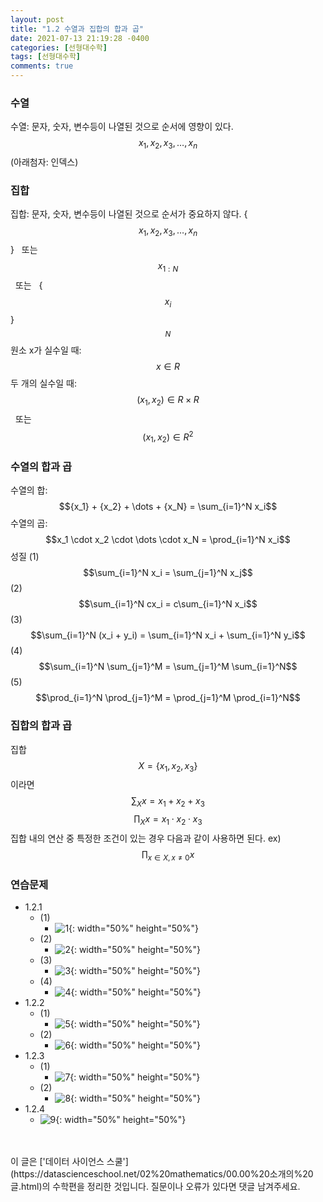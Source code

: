 ```yaml
---
layout: post
title: "1.2 수열과 집합의 합과 곱"
date: 2021-07-13 21:19:28 -0400
categories: [선형대수학]
tags: [선형대수학]
comments: true
---
```


### 수열
수열: 문자, 숫자, 변수등이 나열된 것으로 순서에 영향이 있다.
$${x_1}, {x_2}, {x_3}, \dots, {x_n}$$ (아래첨자: 인덱스)

### 집합
집합: 문자, 숫자, 변수등이 나열된 것으로 순서가 중요하지 않다.
{$${x_1}, {x_2}, {x_3}, \dots, {x_n}$$} &nbsp;  또는 &nbsp;  $${x_{1:N}}$$ &nbsp;  또는 &nbsp;  {$${x_i}$$}$${_N}$$
원소 x가 실수일 때: $$x \in R$$
두 개의 실수일 때: $$(x_1,x_2) \in R \times R$$ &nbsp;  또는 &nbsp;  $$(x_1,x_2) \in R^2$$

### 수열의 합과 곱
수열의 합: $${x_1} + {x_2} + \dots + {x_N} = \sum_{i=1}^N x_i$$ 
수열의 곱: $$x_1 \cdot x_2 \cdot \dots \cdot x_N = \prod_{i=1}^N x_i$$
성질
(1) $$\sum_{i=1}^N x_i = \sum_{j=1}^N x_j$$
(2) $$\sum_{i=1}^N cx_i = c\sum_{i=1}^N x_i$$
(3) $$\sum_{i=1}^N (x_i + y_i) = \sum_{i=1}^N x_i + \sum_{i=1}^N y_i$$
(4) $$\sum_{i=1}^N \sum_{j=1}^M = \sum_{j=1}^M \sum_{i=1}^N$$
(5) $$\prod_{i=1}^N \prod_{j=1}^M = \prod_{j=1}^M \prod_{i=1}^N$$

### 집합의 합과 곱
집합 $$X = \{x_1, x_2, x_3\}$$ 이라면
$$\sum_{X} x = x_1 + x_2 + x_3$$
$$\prod_X x = x_1 \cdot x_2 \cdot x_3$$
집합 내의 연산 중 특정한 조건이 있는 경우 다음과 같이 사용하면 된다.
ex) $$\prod_{x \in X, x \neq 0} x$$

### 연습문제
- 1.2.1
    - (1) 
        - ![1](/images/linearalgebra/1_2/1.png){: width="50%" height="50%"}
    - (2)
        - ![2](/images/linearalgebra/1_2/2.png){: width="50%" height="50%"}
    - (3)
        - ![3](/images/linearalgebra/1_2/3.png){: width="50%" height="50%"}
    - (4)
        - ![4](/images/linearalgebra/1_2/4.png){: width="50%" height="50%"}
- 1.2.2
    - (1)
        - ![5](/images/linearalgebra/1_2/5.png){: width="50%" height="50%"}
    - (2)
        - ![6](/images/linearalgebra/1_2/6.png){: width="50%" height="50%"}
- 1.2.3
    - (1)
        - ![7](/images/linearalgebra/1_2/7.png){: width="50%" height="50%"}
    - (2)
        - ![8](/images/linearalgebra/1_2/8.png){: width="50%" height="50%"}
- 1.2.4 
    - ![9](/images/linearalgebra/1_2/9.png){: width="50%" height="50%"}

<br/>
<br/>
이 글은 ['데이터 사이언스 스쿨'](https://datascienceschool.net/02%20mathematics/00.00%20소개의%20글.html)의 수학편을 정리한 것입니다.
질문이나 오류가 있다면 댓글 남겨주세요.